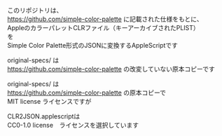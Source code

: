 このリポジトリは、  
https://github.com/simple-color-palette に記載された仕様をもとに、    
AppleのカラーパレットCLRファイル（キーアーカイブされたPLIST）  
を  
Simple Color Palette形式のJSONに変換するAppleScriptです  
  
original-specs/ は  
https://github.com/simple-color-palette の改変していない原本コピーです  
  
  
original-specs/ は  
https://github.com/simple-color-palette の原本コピーで  
MIT license ライセンスですが  
  
CLR2JSON.applescriptは  
CC0-1.0 license　ライセンスを選択しています  
  


